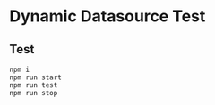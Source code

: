 # Dynamic Datasource Test  
## Test  
`npm i`  
`npm run start`  
`npm run test`  
`npm run stop`  
